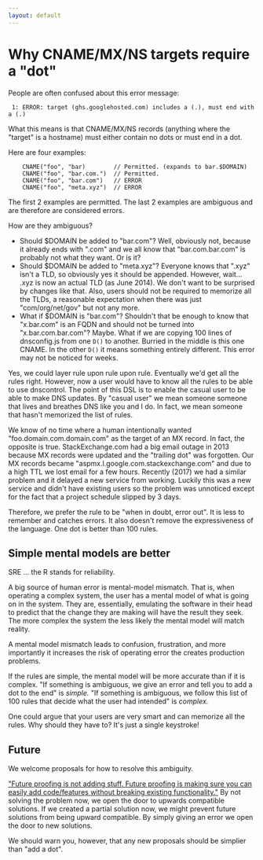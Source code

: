 ```yaml
---
layout: default
---
```


# Why CNAME/MX/NS targets require a "dot"

People are often confused about this error message:

```
 1: ERROR: target (ghs.googlehosted.com) includes a (.), must end with a (.)
```

What this means is that CNAME/MX/NS records (anything where
the "target" is a hostname) must either contain no dots or
must end in a dot.

Here are four examples:

```
    CNAME("foo", "bar)        // Permitted. (expands to bar.$DOMAIN)
    CNAME("foo", "bar.com.")  // Permitted.
    CNAME("foo", "bar.com")   // ERROR
    CNAME("foo", "meta.xyz")  // ERROR

```

The first 2 examples are permitted.  The last 2 examples are
ambiguous and are therefore are considered errors.

How are they ambiguous?

  * Should $DOMAIN be added to "bar.com"?  Well, obviously not, because it already ends with ".com" and we all know that "bar.com.bar.com" is probably not what they want. Or is it?  
  * Should $DOMAIN be added to "meta.xyz"?  Everyone knows that ".xyz" isn't a TLD, so obviously yes it should be appended. However, wait...  .xyz is now an actual TLD (as June 2014).  We don't want to be surprised by changes like that.  Also, users should not be required to memorize all the TLDs, a reasonable expectation when there was just "com/org/net/gov" but not any more.
  * What if $DOMAIN is "bar.com"? Shouldn't that be enough to know that "x.bar.com" is an FQDN and should not be turned into "x.bar.com.bar.com"? Maybe. What if we are copying 100 lines of dnsconfig.js from one `D()` to another. Burried in the middle is this one CNAME.  In the other `D()` it means something entirely different. This error may not be noticed for weeks.

Yes, we could layer rule upon rule upon rule.  Eventually we'd get
all the rules right.  However, now a user would have to know all the
rules to be able to use dnscontrol.  The point of this DSL
is to enable the casual user to be able to make DNS updates. By
"casual user" we mean someone someone that lives and breathes DNS
like you and I do.  In fact, we mean someone that hasn't memorized
the list of rules.

We know of no time where a human intentionally wanted
"foo.domain.com.domain.com" as the target of an MX record.
In fact, the opposite is true. StackExchange.com had
a big email outage in 2013 because MX records were updated and the
"trailing dot" was forgotten. Our MX records became
"aspmx.l.google.com.stackexchange.com" and due to a high TTL we
lost email for a few hours.  Recently (2017) we had a similar problem
and it delayed a new service from working. Luckily this was a new
service and didn't have existing users so the problem was unnoticed
except for the fact that a project schedule slipped by 3 days.

Therefore, we prefer the rule to be "when in doubt, error out". It
is less to remember and catches errors. It also doesn't remove
the expressiveness of the language.  One dot is better than 100 rules.


## Simple mental models are better

SRE ... the R stands for reliability.

A big source of human error is mental-model mismatch. That is, when
operating a complex system, the user has a mental model of
what is going on in the system. They are, essentially, emulating
the software in their head to predict that the change they are
making will have the result they seek. The more complex the
system the less likely the mental model will match reality.

A mental model mismatch leads to confusion, frustration, and
more importantly it increases the risk of operating error the creates
production problems.

If the rules are simple, the mental model will be more accurate
than if it is complex.  "If something is ambiguous, we give an error
and tell you to add a dot to the end" is *simple.*  "If something
is ambiguous, we follow this list of 100 rules that decide what
the user had intended" is *complex.*

One could argue that your users are very smart and can memorize
all the rules. Why should they have to?  It's just a single keystroke!


## Future

We welcome proposals for how to resolve this ambiguity.

["Future proofing is not adding stuff. Future proofing is making sure you can easily add code/features without breaking existing functionality."](http://softwareengineering.stackexchange.com/a/79591/116123)
By not solving the problem now, we open the door to upwards compatible
solutions.  If we created a partial solution now, we might prevent
future solutions from being upward compatible. By simply giving an
error we open the door to new solutions.

We should warn you, however, that any new proposals should be
simplier than "add a dot".
